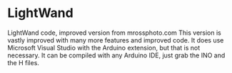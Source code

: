 # LightWand
LightWand code, improved version from mrossphoto.com
This version is vastly improved with many more features and improved code.
It does use Microsoft Visual Studio with the Arduino extension, but that is not necessary.
It can be compiled with any Arduino IDE, just grab the INO and the H files.
